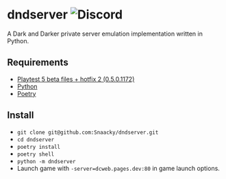 # dndserver ![Discord](https://discordapp.com/api/guilds/1098711487125672016/widget.png?style=shield)
A Dark and Darker private server emulation implementation written in Python.

## Requirements
* [Playtest 5 beta files + hotfix 2 (0.5.0.1172)](https://discord.gg/darkanddarker) 
* [Python](https://www.python.org/)
* [Poetry](https://python-poetry.org/)

## Install
* `git clone git@github.com:Snaacky/dndserver.git`
* `cd dndserver`
* `poetry install`
* `poetry shell`
* `python -m dndserver`
* Launch game with `-server=dcweb.pages.dev:80` in game launch options.
